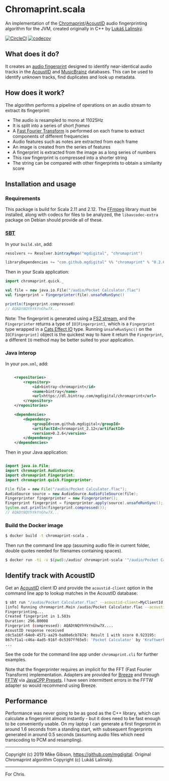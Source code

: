 # Chromaprint.scala

An implementation of the [Chromaprint](https://github.com/acoustid/chromaprint)/[AcoustID](https://acoustid.org/) audio fingerprinting algorithm for the JVM, created originally in C++ by [Lukáš Lalinský](https://oxygene.sk/).

[![CircleCI](https://circleci.com/gh/mgdigital/Chromaprint.scala/tree/master.svg?style=svg)](https://circleci.com/gh/mgdigital/Chromaprint.scala/tree/master) [![codecov](https://codecov.io/gh/mgdigital/Chromaprint.scala/branch/master/graph/badge.svg)](https://codecov.io/gh/mgdigital/Chromaprint.scala)

## What does it do?

It creates an [audio fingerprint](https://en.wikipedia.org/wiki/Acoustic_fingerprint) designed to identify near-identical audio tracks in the [AcoustID](https://acoustid.org/) and [MusicBrainz](https://musicbrainz.org/) databases. This can be used to identify unknown tracks, find duplicates and look up metadata.

## How does it work?

The algorithm performs a pipeline of operations on an audio stream to extract its fingerprint:

- The audio is resampled to mono at 11025Hz
- It is split into a series of short _frames_
- A [Fast Fourier Transform](https://en.wikipedia.org/wiki/Fast_Fourier_transform) is performed on each frame to extract components of different frequencies
- Audio features such as notes are extracted from each frame
- An image is created from the series of features
- A fingerprint is extracted from the image as a long series of numbers
- This raw fingerprint is compressed into a shorter string
- The string can be compared with other fingerprints to obtain a similarity score

## Installation and usage

### Requirements

This package is build for Scala 2.11 and 2.12. The [FFmpeg](https://ffmpeg.org/) library must be installed, along with codecs for files to be analyzed, the `libavcodec-extra` package on Debian should provide all of these.

### [SBT](https://www.scala-sbt.org/download.html)

In your `build.sbt`, add:

```scala
resolvers += Resolver.bintrayRepo("mgdigital", "chromaprint")

libraryDependencies += "com.github.mgdigital" %% "chromaprint" % "0.2.6"
```

Then in your Scala application:

```scala
import chromaprint.quick._

val file = new java.io.File("/audio/Pocket Calculator.flac")
val fingerprint = Fingerprinter(file).unsafeRunSync()

println(fingerprint.compressed)
// AQADtNQYhYkYnGhw7X...

```
Note: The fingerprint is generated using a [FS2 stream](https://github.com/functional-streams-for-scala/fs2), and the `Fingerprinter` returns a type of `IO[Fingerprint]`, which is a `Fingerprint` type wrapped in a [Cats Effect IO](https://typelevel.org/cats-effect/datatypes/io.html) type. Running `ùnsafeRunSync()` on the `IO[Fingerprint]` object is the quickest way to have it return the `Fingerprint`, a different `IO` method may be better suited to your application.

### Java interop

In your `pom.xml`, add:

```xml

    <repositories>
        <repository>
            <id>bintray-chromaprint</id>
            <name>bintray</name>
            <url>https://dl.bintray.com/mgdigital/chromaprint</url>
        </repository>
    </repositories>

    <dependencies>
        <dependency>
            <groupId>com.github.mgdigital</groupId>
            <artifactId>chromaprint_2.12</artifactId>
            <version>0.2.6</version>
        </dependency>
    </dependencies>
```

Then in your Java application:

```java

import java.io.File;
import chromaprint.AudioSource;
import chromaprint.Fingerprint;
import chromaprint.quick.Fingerprinter;

File file = new File("/audio/Pocket Calculator.flac");
AudioSource source = new AudioSource.AudioFileSource(file);
Fingerprinter fingerprinter = new Fingerprinter();
Fingerprint fingerprint = fingerprinter.apply(source).unsafeRunSync();
System.out.println(fingerprint.compressed());
// AQADtNQYhYkYnGhw7X...
```

### Build the Docker image

```bash
$ docker build -t chromaprint-scala .
```

Then run the command line app (assuming audio file in current folder, double quotes needed for filenames containing spaces).

```bash
$ docker run -ti -v $(pwd):/audio/ chromaprint-scala '"/audio/Pocket Calculator.flac"'
```

## Identify track with AcoustID

Get an [AcoustID](https://acoustid.org/) client ID and provide the `acoustid-client` option in the command line app to lookup matches in the AcoustID database:

```bash
$ sbt run "/audio/Pocket Calculator.flac" --acoustid-client=MyClientId
[info] Running chromaprint.Main /audio/Pocket Calculator.flac --acoustid-client=MyClientId
Fingerprinting...
Created fingerprint in 1.583s
Duration: 296.80008
Fingerprint (compressed): AQADtNQYhYkYnGhw7X....
AcoustID response received
c0c5a16f-64e0-4571-aa29-ba80e6cb7874: Result 1 with score 0.923195:
867cf1a1-c46a-4ad5-916f-0c5397ff65e5: 'Pocket Calculator' by 'Kraftwerk'
...
```
See the code for the command line app under `chromaprint.cli` for further examples.

Note that the fingerprinter requires an implicit for the FFT (Fast Fourier Transform) implementation. Adapters are provided for [Breeze](https://github.com/scalanlp/breeze) and through [FFTW](https://github.com/bytedeco/javacpp-presets/tree/master/fftw) via [JavaCPP Presets](https://github.com/bytedeco/javacpp-presets/tree/master/fftw). I have seen intermittent errors in the FFTW adapter so would recommend using Breeze.

## Performance

Performance was never going to be as good as the C++ library, which can calculate a fingerprint almost instantly - but it does need to be fast enough to be conveniently usable. On my laptop I can generate a first fingerprint in around 1.6 seconds from a standing start, with subsequent fingerprints generated in around 0.5 seconds (assuming audio files which need transcoding to PCM and resampling).

---

Copyright (c) 2019 Mike Gibson, https://github.com/mgdigital. Original Chromaprint algorithm Copyright (c) Lukáš Lalinský.

---

For Chris.
